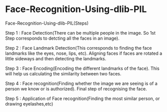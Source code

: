 # Face-Recognition-Using-dlib-PIL
Face-Recognition-Using-dlib-PIL(Steps)

Step 1 : Face Detection(There can be multiple people in the image. So 1st Step corresponds to detcting all the faces in an image).

Step 2 : Face Landmark Detection(This corresponds to finding the face landmarks like the eyes, nose, lips, etc). Aligning faces if faces are rotated a little sideways and then detecting the landmarks.

Step 3 : Face Encoding(Encoding the different landmarks of the face). This will help us calculating the similarity between two faces.

Step 4 : Face recognition(Finding whether the image we are seeing is of a person we know or is authorized). Final step of recognising the face.

Step 5 : Application of Face recognition(Finding the most similar person, or drawing eyelashes,etc)
